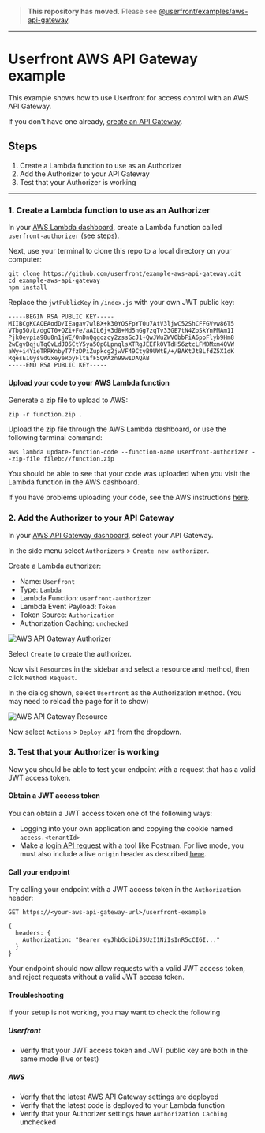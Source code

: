 > **This repository has moved.** Please see [@userfront/examples/aws-api-gateway](https://github.com/userfront/examples/tree/main/aws-api-gateway).

---

# Userfront AWS API Gateway example

This example shows how to use Userfront for access control with an AWS API Gateway.

If you don't have one already, [create an API Gateway](https://docs.aws.amazon.com/apigateway/latest/developerguide/how-to-create-api.html).

## Steps

1. Create a Lambda function to use as an Authorizer
2. Add the Authorizer to your API Gateway
3. Test that your Authorizer is working

---

### 1. Create a Lambda function to use as an Authorizer

In your [AWS Lambda dashboard](https://console.aws.amazon.com/lambda/home#/functions), create a Lambda function called `userfront-authorizer` (see [steps](https://docs.aws.amazon.com/lambda/latest/dg/getting-started-create-function.html#gettingstarted-zip-function)).

Next, use your terminal to clone this repo to a local directory on your computer:

```
git clone https://github.com/userfront/example-aws-api-gateway.git
cd example-aws-api-gateway
npm install
```

Replace the `jwtPublicKey` in `/index.js` with your own JWT public key:

```
-----BEGIN RSA PUBLIC KEY-----
MIIBCgKCAQEAodD/IEagav7wlBX+k30YOSFpYT0u7AtV3ljwC52ShCFFGVvw86T5
VTbg5Q/L/dgQT0+OZi+Fe/aAIL6j+3d8+Md5nGg7zqTv33GE7tN4ZoSkYnPMAm1I
PjkOevpia98u8n1jWE/OnDnQqgozcy2zssGcJ1+QwJWuZWVObbFiA6ppFlyb9Hm8
2wEgvBqjuTqCvLdJO5CtY5ya5OpGLpnqlsXTRgJEEFk0VTdH56ztcLFMDMxm4OVW
aWy+i4YieTRRKnbyT7fzDPiZupkcg2jwVF49CtyB9UWtE/+/BAKtJtBLfdZ5X1dK
RqesE10ysVdGxeyeRpyFltEfF5QWAzn99wIDAQAB
-----END RSA PUBLIC KEY-----
```

#### Upload your code to your AWS Lambda function

Generate a zip file to upload to AWS:

```
zip -r function.zip .
```

Upload the zip file through the AWS Lambda dashboard, or use the following terminal command:

```
aws lambda update-function-code --function-name userfront-authorizer --zip-file fileb://function.zip
```

You should be able to see that your code was uploaded when you visit the Lambda function in the AWS dashboard.

If you have problems uploading your code, see the AWS instructions [here](https://docs.aws.amazon.com/lambda/latest/dg/nodejs-package.html).

### 2. Add the Authorizer to your API Gateway

In your [AWS API Gateway dashboard](https://console.aws.amazon.com/apigateway/main/apis), select your API Gateway.

In the side menu select `Authorizers` > `Create new authorizer`.

Create a Lambda authorizer:

- Name: `Userfront`
- Type: `Lambda`
- Lambda Function: `userfront-authorizer`
- Lambda Event Payload: `Token`
- Token Source: `Authorization`
- Authorization Caching: `unchecked`

![AWS API Gateway Authorizer](https://res.cloudinary.com/component/image/upload/v1638550448/guide/examples/aws-api-gateway-authorizer.png)

Select `Create` to create the authorizer.

Now visit `Resources` in the sidebar and select a resource and method, then click `Method Request`.

In the dialog shown, select `Userfront` as the Authorization method. (You may need to reload the page for it to show)

![AWS API Gateway Resource](https://res.cloudinary.com/component/image/upload/v1638503733/guide/examples/aws-api-gateway-resource.png)

Now select `Actions` > `Deploy API` from the dropdown.

### 3. Test that your Authorizer is working

Now you should be able to test your endpoint with a request that has a valid JWT access token.

#### Obtain a JWT access token

You can obtain a JWT access token one of the following ways:

- Logging into your own application and copying the cookie named `access.<tenantId>`
- Make a [login API request](https://userfront.com/docs/api-client.html#log-in-with-password) with a tool like Postman. For live mode, you must also include a live `origin` header as described [here](https://userfront.com/guide/test-mode.html#activate-live-mode).

#### Call your endpoint

Try calling your endpoint with a JWT access token in the `Authorization` header:

```
GET https://<your-aws-api-gateway-url>/userfront-example

{
  headers: {
    Authorization: "Bearer eyJhbGciOiJSUzI1NiIsInR5cCI6I..."
  }
}
```

Your endpoint should now allow requests with a valid JWT access token, and reject requests without a valid JWT access token.

#### Troubleshooting

If your setup is not working, you may want to check the following

##### Userfront

- Verify that your JWT access token and JWT public key are both in the same mode (live or test)

##### AWS

- Verify that the latest AWS API Gateway settings are deployed
- Verify that the latest code is deployed to your Lambda function
- Verify that your Authorizer settings have `Authorization Caching` unchecked
